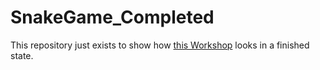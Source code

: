 # SnakeGame_Completed

This repository just exists to show how [this Workshop](https://github.com/CodingClubs-Berlin/SnakeCodingClub) looks in a finished state.
